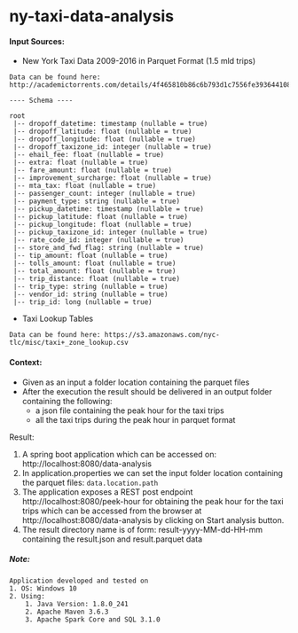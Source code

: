 # ny-taxi-data-analysis

#### Input Sources:

- New York Taxi Data 2009-2016 in Parquet Format (1.5 mld trips)

```
Data can be found here: http://academictorrents.com/details/4f465810b86c6b793d1c7556fe3936441081992e

---- Schema ----

root
 |-- dropoff_datetime: timestamp (nullable = true)
 |-- dropoff_latitude: float (nullable = true)
 |-- dropoff_longitude: float (nullable = true)
 |-- dropoff_taxizone_id: integer (nullable = true)
 |-- ehail_fee: float (nullable = true)
 |-- extra: float (nullable = true)
 |-- fare_amount: float (nullable = true)
 |-- improvement_surcharge: float (nullable = true)
 |-- mta_tax: float (nullable = true)
 |-- passenger_count: integer (nullable = true)
 |-- payment_type: string (nullable = true)
 |-- pickup_datetime: timestamp (nullable = true)
 |-- pickup_latitude: float (nullable = true)
 |-- pickup_longitude: float (nullable = true)
 |-- pickup_taxizone_id: integer (nullable = true)
 |-- rate_code_id: integer (nullable = true)
 |-- store_and_fwd_flag: string (nullable = true)
 |-- tip_amount: float (nullable = true)
 |-- tolls_amount: float (nullable = true)
 |-- total_amount: float (nullable = true)
 |-- trip_distance: float (nullable = true)
 |-- trip_type: string (nullable = true)
 |-- vendor_id: string (nullable = true)
 |-- trip_id: long (nullable = true)
```

-  Taxi Lookup Tables
```
Data can be found here: https://s3.amazonaws.com/nyc-tlc/misc/taxi+_zone_lookup.csv
```
#### Context:

- Given as an input a folder location containing the parquet files
- After the execution the result should be delivered in an output folder containing the following:
    - a json file containing the peak hour for the taxi trips
    - all the taxi trips during the peak hour in parquet format
    
Result:
1. A spring boot application which can be accessed on: http://localhost:8080/data-analysis
2. In application.properties we can set the input folder location containing the parquet files: ``` data.location.path ```
3. The application exposes a REST post endpoint http://localhost:8080/peek-hour for obtaining the peak hour for the taxi trips 
which can be accessed from the browser at http://localhost:8080/data-analysis by clicking on Start analysis button.
3. The result directory name is of form: result-yyyy-MM-dd-HH-mm containing the result.json and result.parquet data

##### Note:
    Application developed and tested on
    1. OS: Windows 10
    2. Using: 
        1. Java Version: 1.8.0_241
        2. Apache Maven 3.6.3
        3. Apache Spark Core and SQL 3.1.0
